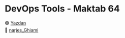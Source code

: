 # DevOps Tools - Maktab 64

🟢 [Yazdan](https://github.com/MrYazdan/)\
🔴 [narjes_Ghiami](https://github.com/n-ghiyami/)
